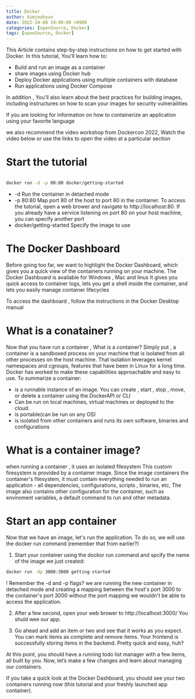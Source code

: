 ```yaml
---
title: Docker
author: kimjeahyun
date: 2022-10-08 19:00:00 +0900
categories: [openSource, Docker]
tags: [openSource, Docker]
---
```



This Article contains step-by-step instructions on how to get started with Docker. In this tutorial, You'll learn how to: 

-   Build and run an image as a container 
-   share images using Docker hub
-   Deploy Docker applications using multiple containers with database 
-   Run applications using Docker Compose 

In addition , You'll also learn about the best practices for building images, including instructures on how to scan your images for security vulnerailities

If you are looking for information on how to containerize an application using your favorite language

we also recommend the video workshop from Dockercon 2022, Watch the video below or use the links to open the video at a particular section


# Start the tutorial


```bash

docker run -d -p 80:80 docker/getting-started

```

-   -d Run the container in detached mode
-   -p 80:80 Map port 80 of the host to port 80 in the container. To access the tutorial, open a web brower and navigate to http://localhost:80. If you already have a service listening on port 80 on your host machine, you can specify another port
-   docker/getting-started Specify the image to use 

# The Docker Dashboard

Before going too far, we want to highlight the Docker Dashboard, 
which gives you a quick view of the containers running on your machine. The Docker Dashboard is available for Windows , Mac and linus It gives you quick access to container logs, lets you get a shell inside the container, and lets you easily manage container lifecycles

To access the dashboard , follow the instructions in the Docker Desktop manual


# What is a conatainer? 

Now that you have run a container , What is a container? Simply put , a container is a sandboxed process on your machine that is isolated from all other processes on the host machine. That isolation leverages kernel namespaces and cgroups, features that have been in Linux for a long time.
Docker has worked to make these capabilities approachable and easy to use. To summarize a container:

-   is a runnable instance of an image. You can create , start , stop , move, or delete a container using the DockerAPI or CLI
-   Can be run on local machines, virtual machines or deployed to the cloud.
-   is portable(can be run on any OS)
-   is isolated from other containers and runs its own software, binaries and configurations 

# What is a container image?

when running a container , it uses an isolated filesystem This custom firesystem is provided by a container image. Since the image containers the container's filesystem, it must contain everything needed to run an application - all dependencies, configurations, scripts , binaries, etc, The image also contains other configuration for the container, such as enviroment variables, a default command to run and other metadata.

# Start an app container 

Now that we have an image, let's run the application. To do so, we will use the docker run command (remember that from earlier?)

1. Start your container using the dockor run command and spcify the name of the image we just created:

```bash
docker run -dp 3000:3000 getting-started
```

! Remember the -d and -p flags? we are running the new container in detached mode and creating a mapping between the host's port 3000 to the container's port 3000 without the port mapping we wouldn't be able to access the application.

2. After a few second, open your web brower to http://localhost:3000/ You shuld wee our app.

3. Go ahead and add an item or two and see that it works as you expect. You can mark items as complete and remove items. Your frontend is successfully storing items in the backend. Pretty quick and easy, huh?

At this point, you should have a running todo list manager with a few items, all built by you. Now, let’s make a few changes and learn about managing our containers.

If you take a quick look at the Docker Dashboard, you should see your two containers running now (this tutorial and your freshly launched app container).

















